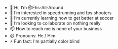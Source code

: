 - 👋 Hi, I’m @Ehs-All-Around
- 👀 I’m interested in speedrunning and fps shooters
- 🌱 I’m currently learning how to get better at soccer
- 💞️ I’m looking to collaborate on nothing really
- 📫 How to reach me is none of your business
- 😄 Pronouns: He / Him
- ⚡ Fun fact: I'm partially color blind
